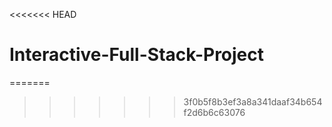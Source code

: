 <<<<<<< HEAD
# Interactive-Full-Stack-Project
=======

>>>>>>> 3f0b5f8b3ef3a8a341daaf34b654f2d6b6c63076

